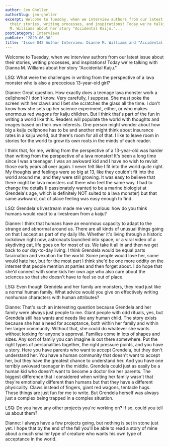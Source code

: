 ```yaml
---
author: Jen Gheller
authorSlug: jen-gheller
excerpt: Welcome to Tuesday, when we interview authors from our latest issue about
  their stories, writing processes, and inspirations! Today we're talking with Dianna
  M. Williams about her story "Accidental Kaiju."...
postCategory: Interviews
pubDate: '2020-06-30'
title: 'Issue 042 Author Interview: Dianne M. Williams and "Accidental Kaiju"'
---
```

Welcome to Tuesday, when we interview authors from our latest issue about their stories, writing processes, and inspirations! Today we're talking with Dianna M. Williams about her story "Accidental Kaiju."

LSQ: What were the challenges in writing from the perspective of a lava monster who is also a precocious 13-year-old girl?

Dianne: Great question. How exactly does a teenage lava monster work a cellphone? I don't know. Very carefully, I suppose. She must poke the screen with her claws and I bet she scratches the glass all the time. I don't know how she sets up her science experiment, either, or who makes enormous red wagons for kaiju children. But I think that's part of the fun in writing a world like this. Readers will populate the world with thoughts and images based on their own interests. One person might wonder about how big a kaiju cellphone has to be and another might think about insurance rates in a kaiju world, but there's room for all of that. I like to leave room in stories for the world to grow its own roots in the minds of each reader.

I think that, for me, writing from the perspective of a 13-year-old was harder than writing from the perspective of a lava monster! It's been a long time since I was a teenager. I was an awkward kid and I have no wish to revisit those early years all over again. I never felt like I fit into the world quite right. My thoughts and feelings were so big at 13, like they couldn't fit into the world around me, and they were still growing. It was easy to believe that there might be lava monsters out there who feel the same way. I had to change the details (I passionately wanted to be a marine biologist at Grendela's age, which is definitely NOT suited to a lava monster) but that same awkward, out of place feeling was easy enough to find.

LSQ: Grendela's livestream made me very curious: how do you think humans would react to a livestream from a kaiju?

Dianne: I think that humans have an enormous capacity to adapt to the strange and abnormal around us. There are all kinds of unusual things going on that I accept as part of my daily life. Whether it's living through a historic lockdown right now, astronauts launched into space, or a viral video of a skydiving cat, life goes on for most of us. We take it all in and then we get back to our day-to-day living. I think Grendela would be equal parts fascination and vexation for the world. Some people would love her, some would hate her, but for the most part I think she'd be one more oddity on the internet that people mention at parties and then forget about. I do hope that she'd connect with some kids her own age who also care about the sciences so that she doesn't have to feel so out of place.

LSQ: Even though Grendela and her family are monsters, they read just like a normal human family. What advice would you give on effectively writing nonhuman characters with human attributes?

Dianne: That's such an interesting question because Grendela and her family were always just people to me. Giant people with odd rituals, yes, but Grendela still has wants and needs like any human child. The story exists because she has a need for acceptance, both within her family and within her larger community. Without that, she could do whatever she wants without looking for anyone's approval. Families come in lots of shapes and sizes. Any sort of family you can imagine is out there somewhere. Put the right types of personalities together, the right pressure points, and you have a story. Here you have parents who want to accept Grendela, but they don't understand her. You have a human community that doesn't want to accept her, but they have the greatest chance to understand her. And you have one terribly awkward teenager in the middle. Grendela could just as easily be a human kid who doesn't want to become a doctor like her parents. The biggest difference that I considered when writing her family wasn't that they're emotionally different than humans but that they have a different physicality. Claws instead of fingers, giant red wagons, tentacle hugs. Those things are just fun for me to write. But Grendela herself was always just a complex being trapped in a complex situation.

LSQ: Do you have any other projects you're working on? If so, could you tell us about them?

Dianne: I always have a few projects going, but nothing is set in stone just yet. I hope that by the end of the fall you'll be able to read a story of mine about a much smaller type of creature who wants his own type of acceptance in the world.